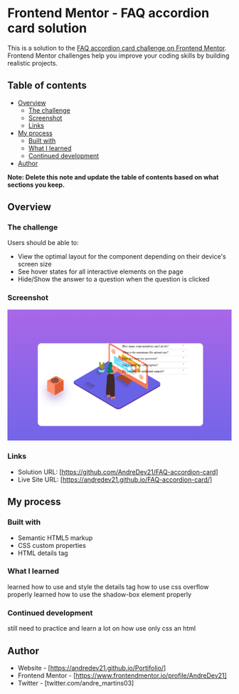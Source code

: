 # Frontend Mentor - FAQ accordion card solution

This is a solution to the [FAQ accordion card challenge on Frontend Mentor](https://www.frontendmentor.io/challenges/faq-accordion-card-XlyjD0Oam). Frontend Mentor challenges help you improve your coding skills by building realistic projects. 

## Table of contents

- [Overview](#overview)
  - [The challenge](#the-challenge)
  - [Screenshot](#screenshot)
  - [Links](#links)
- [My process](#my-process)
  - [Built with](#built-with)
  - [What I learned](#what-i-learned)
  - [Continued development](#continued-development)
- [Author](#author)


**Note: Delete this note and update the table of contents based on what sections you keep.**

## Overview

### The challenge

Users should be able to:

- View the optimal layout for the component depending on their device's screen size
- See hover states for all interactive elements on the page
- Hide/Show the answer to a question when the question is clicked

### Screenshot

![](./images/Screenshot_20221213_093614.png)

### Links

- Solution URL: [https://github.com/AndreDev21/FAQ-accordion-card]
- Live Site URL: [https://andredev21.github.io/FAQ-accordion-card/]

## My process

### Built with

- Semantic HTML5 markup
- CSS custom properties
- HTML details tag

### What I learned

learned how to use and style the details tag 
how to use css overflow properly
learned how to use the shadow-box element properly

### Continued development

still need to practice and learn a lot on how use only css an html

## Author

- Website - [https://andredev21.github.io/Portifolio/]
- Frontend Mentor - [https://www.frontendmentor.io/profile/AndreDev21]
- Twitter - [twitter.com/andre_martins03]